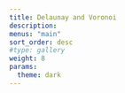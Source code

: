 ```yaml
---
title: Delaunay and Voronoi
description:
menus: "main"
sort_order: desc
#type: gallery
weight: 8
params:
  theme: dark
---
```

